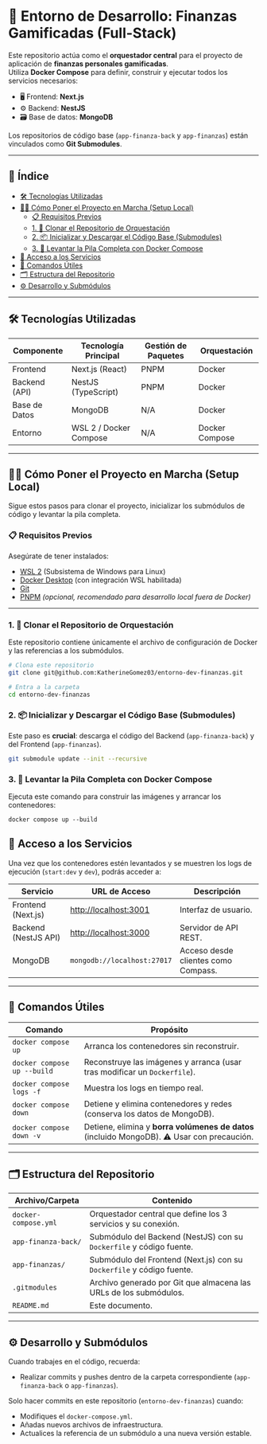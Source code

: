 # 🚀 Entorno de Desarrollo: Finanzas Gamificadas (Full-Stack)

Este repositorio actúa como el **orquestador central** para el proyecto de aplicación de **finanzas personales gamificadas**.  
Utiliza **Docker Compose** para definir, construir y ejecutar todos los servicios necesarios:

- 🖥️ Frontend: **Next.js**
- ⚙️ Backend: **NestJS**
- 🗃️ Base de datos: **MongoDB**

Los repositorios de código base (`app-finanza-back` y `app-finanzas`) están vinculados como **Git Submodules**.

---

## 📑 Índice

- [🛠️ Tecnologías Utilizadas](#🛠️-tecnologías-utilizadas)
- [👨‍💻 Cómo Poner el Proyecto en Marcha (Setup Local)](#👨‍💻-cómo-poner-el-proyecto-en-marcha-setup-local)
  - [📋 Requisitos Previos](#📋-requisitos-previos)
  - [1. 🧭 Clonar el Repositorio de Orquestación](#1-🧭-clonar-el-repositorio-de-orquestación)
  - [2. 📦 Inicializar y Descargar el Código Base (Submodules)](#2-📦-inicializar-y-descargar-el-código-base-submodules)
  - [3. 🐳 Levantar la Pila Completa con Docker Compose](#3-🐳-levantar-la-pila-completa-con-docker-compose)
- [🔗 Acceso a los Servicios](#🔗-acceso-a-los-servicios)
- [🛑 Comandos Útiles](#🛑-comandos-útiles)
- [🗂️ Estructura del Repositorio](#🗂️-estructura-del-repositorio)
- [⚙️ Desarrollo y Submódulos](#⚙️-desarrollo-y-submódulos)

---

## 🛠️ Tecnologías Utilizadas

| Componente        | Tecnología Principal | Gestión de Paquetes | Orquestación     |
|--------------------|------------------------|-----------------------|--------------------|
| Frontend           | Next.js (React)        | PNPM                  | Docker             |
| Backend (API)      | NestJS (TypeScript)    | PNPM                  | Docker             |
| Base de Datos      | MongoDB                | N/A                   | Docker             |
| Entorno            | WSL 2 / Docker Compose | N/A                   | Docker Compose     |

---

## 👨‍💻 Cómo Poner el Proyecto en Marcha (Setup Local)

Sigue estos pasos para clonar el proyecto, inicializar los submódulos de código y levantar la pila completa.

### 📋 Requisitos Previos

Asegúrate de tener instalados:

- [WSL 2](https://learn.microsoft.com/es-es/windows/wsl/install) (Subsistema de Windows para Linux)  
- [Docker Desktop](https://www.docker.com/) (con integración WSL habilitada)  
- [Git](https://git-scm.com/)  
- [PNPM](https://pnpm.io/) *(opcional, recomendado para desarrollo local fuera de Docker)*

---

### 1. 🧭 Clonar el Repositorio de Orquestación

Este repositorio contiene únicamente el archivo de configuración de Docker y las referencias a los submódulos.

```bash
# Clona este repositorio
git clone git@github.com:KatherineGomez03/entorno-dev-finanzas.git

# Entra a la carpeta
cd entorno-dev-finanzas
```
### 2. 📦 Inicializar y Descargar el Código Base (Submodules)

Este paso es **crucial**: descarga el código del Backend (`app-finanza-back`) y del Frontend (`app-finanzas`).

```bash
git submodule update --init --recursive
```
### 3. 🐳 Levantar la Pila Completa con Docker Compose

Ejecuta este comando para construir las imágenes y arrancar los contenedores:

```
docker compose up --build

```
## 🔗 Acceso a los Servicios

Una vez que los contenedores estén levantados y se muestren los logs de ejecución (`start:dev` y `dev`), podrás acceder a:

| Servicio              | URL de Acceso                   | Descripción                          |
|------------------------|----------------------------------|----------------------------------------|
| Frontend (Next.js)     | [http://localhost:3001](http://localhost:3001) | Interfaz de usuario.                  |
| Backend (NestJS API)   | [http://localhost:3000](http://localhost:3000) | Servidor de API REST.                |
| MongoDB                | `mongodb://localhost:27017`     | Acceso desde clientes como Compass.   |

---

## 🛑 Comandos Útiles

| Comando                        | Propósito                                                                 |
|----------------------------------|----------------------------------------------------------------------------|
| `docker compose up`             | Arranca los contenedores sin reconstruir.                                  |
| `docker compose up --build`     | Reconstruye las imágenes y arranca (usar tras modificar un `Dockerfile`).  |
| `docker compose logs -f`        | Muestra los logs en tiempo real.                                          |
| `docker compose down`           | Detiene y elimina contenedores y redes (conserva los datos de MongoDB).   |
| `docker compose down -v`        | Detiene, elimina y **borra volúmenes de datos** (incluido MongoDB). ⚠️ Usar con precaución. |

---

## 🗂️ Estructura del Repositorio

| Archivo/Carpeta         | Contenido                                                                 |
|--------------------------|----------------------------------------------------------------------------|
| `docker-compose.yml`     | Orquestador central que define los 3 servicios y su conexión.             |
| `app-finanza-back/`      | Submódulo del Backend (NestJS) con su `Dockerfile` y código fuente.      |
| `app-finanzas/`          | Submódulo del Frontend (Next.js) con su `Dockerfile` y código fuente.    |
| `.gitmodules`            | Archivo generado por Git que almacena las URLs de los submódulos.       |
| `README.md`              | Este documento.                                                         |

---

## ⚙️ Desarrollo y Submódulos

Cuando trabajes en el código, recuerda:

- Realizar commits y pushes dentro de la carpeta correspondiente (`app-finanza-back` o `app-finanzas`).

Solo hacer commits en este repositorio (`entorno-dev-finanzas`) cuando:

- Modifiques el `docker-compose.yml`.
- Añadas nuevos archivos de infraestructura.
- Actualices la referencia de un submódulo a una nueva versión estable.